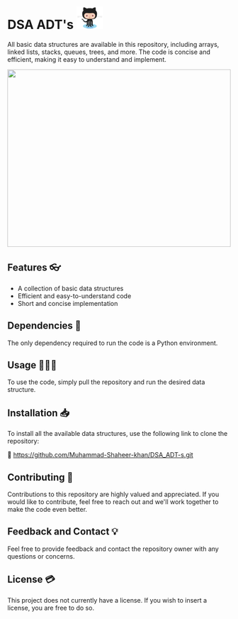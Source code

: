 # DSA ADT's <img src='https://github.com/Muhammad-Shaheer-khan/DSA_ADT-s/blob/main/Images/git_cat-removebg-preview.png' height=50>

All basic data structures are available in this repository, including arrays, linked lists, stacks, queues, trees, and more. The code is concise and efficient, making it easy to understand and implement.

<img src="https://github.com/Muhammad-Shaheer-khan/DSA_ADT-s/blob/main/Images/DALL%C2%B7E%202023-02-05%2014.59.54.png" height=400px width=100%/>



## Features 👓 
- A collection of basic data structures
- Efficient and easy-to-understand code
- Short and concise implementation

## Dependencies 🔩
The only dependency required to run the code is a Python environment.

## Usage 👩🏼‍💻
To use the code, simply pull the repository and run the desired data structure.

## Installation  📥 
To install all the available data structures, use the following link to clone the repository:

🔗 https://github.com/Muhammad-Shaheer-khan/DSA_ADT-s.git


## Contributing 💼
Contributions to this repository are highly valued and appreciated. If you would like to contribute, feel free to reach out and we'll work together to make the code even better.

## Feedback and Contact 💡
Feel free to provide feedback and contact the repository owner with any questions or concerns.

## License 💳 
This project does not currently have a license. If you wish to insert a license, you are free to do so.
